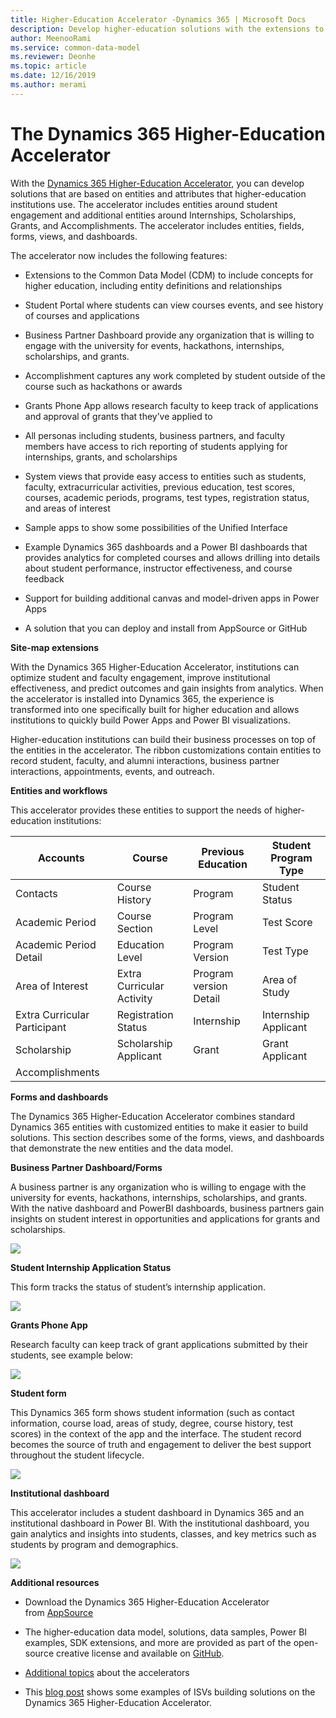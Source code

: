 ```yaml
---
title: Higher-Education Accelerator -Dynamics 365 | Microsoft Docs
description: Develop higher-education solutions with the extensions to the Common Data Model and the built-in forms, views, and dashboards of the Dynamics 365 Higher-Education Accelerator.
author: MeenooRami
ms.service: common-data-model
ms.reviewer: Deonhe
ms.topic: article
ms.date: 12/16/2019
ms.author: merami
---
```


# The Dynamics 365 Higher-Education Accelerator

With the [Dynamics 365 Higher-Education
Accelerator](https://appsource.microsoft.com/product/dynamics-365/mshied.highereducationcommondatamodel?tab=Overview),
you can develop solutions that are based on entities and attributes that
higher-education institutions use. The accelerator includes entities around
student engagement and additional entities around Internships, Scholarships,
Grants, and Accomplishments. The accelerator includes entities, fields, forms,
views, and dashboards.

The accelerator now includes the following features:

-   Extensions to the Common Data Model (CDM) to include concepts for higher
    education, including entity definitions and relationships

-   Student Portal where students can view courses events, and see history of
    courses and applications

-   Business Partner Dashboard provide any organization that is willing to
    engage with the university for events, hackathons, internships,
    scholarships, and grants.

-   Accomplishment captures any work completed by student outside of the course
    such as hackathons or awards

-   Grants Phone App allows research faculty to keep track of applications and
    approval of grants that they’ve applied to

-   All personas including students, business partners, and faculty members have
    access to rich reporting of students applying for internships, grants, and
    scholarships

-   System views that provide easy access to entities such as students, faculty,
    extracurricular activities, previous education, test scores, courses,
    academic periods, programs, test types, registration status, and areas of
    interest

-   Sample apps to show some possibilities of the Unified Interface

-   Example Dynamics 365 dashboards and a Power BI dashboards that provides
    analytics for completed courses and allows drilling into details about
    student performance, instructor effectiveness, and course feedback

-   Support for building additional canvas and model-driven apps in Power Apps

-   A solution that you can deploy and install from AppSource or GitHub

**Site-map extensions**

With the Dynamics 365 Higher-Education Accelerator, institutions can optimize
student and faculty engagement, improve institutional effectiveness, and predict
outcomes and gain insights from analytics. When the accelerator is installed
into Dynamics 365, the experience is transformed into one specifically built for
higher education and allows institutions to quickly build Power Apps and Power
BI visualizations.

Higher-education institutions can build their business processes on top of the
entities in the accelerator. The ribbon customizations contain entities to
record student, faculty, and alumni interactions, business partner interactions,
appointments, events, and outreach.

**Entities and workflows**

This accelerator provides these entities to support the needs of
higher-education institutions:

| Accounts                     | Course                    | Previous Education     | Student Program Type |
|------------------------------|---------------------------|------------------------|----------------------|
| Contacts                     | Course History            | Program                | Student Status       |
| Academic Period              | Course Section            | Program Level          | Test Score           |
| Academic Period Detail       | Education Level           | Program Version        | Test Type            |
| Area of Interest             | Extra Curricular Activity | Program version Detail | Area of Study        |
| Extra Curricular Participant | Registration Status       | Internship             | Internship Applicant |
| Scholarship                  | Scholarship Applicant     | Grant                  | Grant Applicant      |
| Accomplishments              |                           |                        |                      |

**Forms and dashboards**

The Dynamics 365 Higher-Education Accelerator combines standard Dynamics 365
entities with customized entities to make it easier to build solutions. This
section describes some of the forms, views, and dashboards that demonstrate the
new entities and the data model.

**Business Partner Dashboard/Forms**

A business partner is any organization who is willing to engage with the
university for events, hackathons, internships, scholarships, and grants. With
the native dashboard and PowerBI dashboards, business partners gain insights on
student interest in opportunities and applications for grants and scholarships.

![](media/businesspartnerdashboard.png "")

**Student Internship Application Status**

This form tracks the status of student’s internship application.

![](media/studentintershipapplication.png)

**Grants Phone App**

Research faculty can keep track of grant applications submitted by their
students, see example below:

![](media/grantsphoneapp.png)

**Student form**

This Dynamics 365 form shows student information (such as contact information,
course load, areas of study, degree, course history, test scores) in the context
of the app and the interface. The student record becomes the source of truth and
engagement to deliver the best support throughout the student lifecycle.

![](media/hied-student.png)

**Institutional dashboard**

This accelerator includes a student dashboard in Dynamics 365 and an
institutional dashboard in Power BI. With the institutional dashboard, you gain
analytics and insights into students, classes, and key metrics such as students
by program and demographics.

![](media/hied-dashboard.png)

**Additional resources**

-   Download the Dynamics 365 Higher-Education Accelerator
    from [AppSource](https://appsource.microsoft.com/product/dynamics-365/mshied.highereducationcommondatamodel?tab=Overview)

-   The higher-education data model, solutions, data samples, Power BI examples,
    SDK extensions, and more are provided as part of the open-source creative
    license and available
    on [GitHub](https://github.com/microsoft/Industry-Accelerator-Education/releases).

-   [Additional
    topics](https://community.dynamics.com/365/b/dynamics365isvsuccess/archive/2018/08/01/dynamics-365-brings-industry-focus-through-the-microsoft-power-platform-and-solution-accelerators) about
    the accelerators

-   This [blog
    post](https://community.dynamics.com/365/b/dynamics365isvsuccess/archive/2018/10/30/early-isvs-building-on-the-new-higher-education-accelerator-and-the-microsoft-power-platform) shows
    some examples of ISVs building solutions on the Dynamics 365
    Higher-Education Accelerator.
